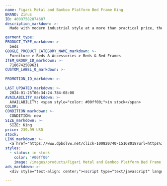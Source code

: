 ```yaml
---
name: Figari Metal and Bamboo Platform Bed Frame King
BRAND: Zinus
ID: 40097582874687
description_markdown: >-
  Made with modern industrial style at a more than practical price, the Figari Platform Bed dresses up a room without looking like it's trying too hard. Crafted with ultra-durable steel and bamboo, this foundation is designed to support any mattress on top of its sturdy metal slats with no need for a box spring. And it also features a sustainable bamboo headboard with a gorgeous coffee bean finish. A 12 in. mattress platform features over 10 in. of under bed space, allowing you to keep things organized and out of the way.

garment_type:
PRODUCT_TYPE_markdown: >-
  beds
GOOGLE_PRODUCT_CATEGORY_NAME_markdown: >-
  Furniture > Beds & Accessories > Beds & Bed Frames
ITEM_GROUP_ID_markdown: >-
  7186742509631
CUSTOM_LABEL_0_markdown: >-
  
PROMOTION_ID_markdown: >-
  
LAST_UPDATED_markdown: >-
  2024-01-25T06:34:24.784-08:00
AVAILABILITY_markdown: >-
  AVAILABILITY: <span style="color: #00ff00;">in stock</span>
COLOR:
CONDITION_markdown: >-
  CONDITION: new
SIZE_markdown: >-
  SIZE: King
price: 239.99 USD
stock: 
LINK_markdown: >-
  <a href="https://www.dpbolvw.net/click-100820740-15168018?url=https%3A%2F%2Fwww.zinus.com%2Fproducts%2Ffigari-metal-and-bamboo-platform-bed-frame%3Fvariant%3D40097582874687" target="_blank" style="display: inline-block; padding: 10px 20px; font-size: 16px; text-align: center; text-decoration: none; cursor: pointer; border: 1px solid #3498db; color: #3498db; background-color: #fff; border-radius: 5px; transition: background-color 0.3s;">Go to Product</a>
styles:
  - status: in stock
    color: '#00ff00'
    image: /images/products/Figari Metal and Bamboo Platform Bed Frame King/FigariMetal-BambooPBSlatHB_CoffeeBean.jpg
ads_markdown: >-
  <div style="text-align: center;"><script type="text/javascript" language="javascript" src="https://www.tkqlhce.com/placeholder-52290839?target=_top&mouseover=N"></script></div>

---
```

